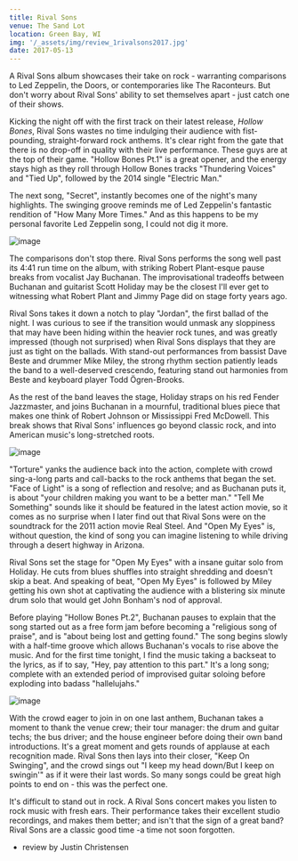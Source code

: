 ```yaml
---
title: Rival Sons
venue: The Sand Lot
location: Green Bay, WI
img: '/_assets/img/review_1rivalsons2017.jpg'
date: 2017-05-13
---
```


A Rival Sons album showcases their take on rock - warranting comparisons to Led Zeppelin, the Doors, or contemporaries like The Raconteurs. But don't worry about Rival Sons' ability to set themselves apart - just catch one of their shows.

Kicking the night off with the first track on their latest release, _Hollow Bones_, Rival Sons wastes no time indulging their audience with fist-pounding, straight-forward rock anthems. It's clear right from the gate that there is no drop-off in quality with their live performance. These guys are at the top of their game. "Hollow Bones Pt.1" is a great opener, and the energy stays high as they roll through Hollow Bones tracks "Thundering Voices" and "Tied Up", followed by the 2014 single "Electric Man."

The next song, "Secret", instantly becomes one of the night's many highlights. The swinging groove reminds me of Led Zeppelin's fantastic rendition of "How Many More Times." And as this happens to be my personal favorite Led Zeppelin song, I could not dig it more.

![image](/_assets/img/review_2rivalsons2017.jpg)

The comparisons don't stop there. Rival Sons performs the song well past its 4:41 run time on the album, with striking Robert Plant-esque pause breaks from vocalist Jay Buchanan. The improvisational tradeoffs between Buchanan and guitarist Scott Holiday may be the closest I'll ever get to witnessing what Robert Plant and Jimmy Page did on stage forty years ago.

Rival Sons takes it down a notch to play "Jordan", the first ballad of the night. I was curious to see if the transition would unmask any sloppiness that may have been hiding within the heavier rock tunes, and was greatly impressed (though not surprised) when Rival Sons displays that they are just as tight on the ballads. With stand-out performances from bassist Dave Beste and drummer Mike Miley, the strong rhythm section patiently leads the band to a well-deserved crescendo, featuring stand out harmonies from Beste and keyboard player Todd Ögren-Brooks.

As the rest of the band leaves the stage, Holiday straps on his red Fender Jazzmaster, and joins Buchanan in a mournful, traditional blues piece that makes one think of Robert Johnson or Mississippi Fred McDowell. This break shows that Rival Sons' influences go beyond classic rock, and into American music's long-stretched roots.

![image](/_assets/img/review_3rivalsons2017.jpg)

"Torture" yanks the audience back into the action, complete with crowd sing-a-long parts and call-backs to the rock anthems that began the set. "Face of Light" is a song of reflection and resolve; and as Buchanan puts it, is about "your children making you want to be a better man." "Tell Me Something" sounds like it should be featured in the latest action movie, so it comes as no surprise when I later find out that Rival Sons were on the soundtrack for the 2011 action movie Real Steel. And "Open My Eyes" is, without question, the kind of song you can imagine listening to while driving through a desert highway in Arizona.

Rival Sons set the stage for "Open My Eyes" with a insane guitar solo from Holiday. He cuts from blues shuffles into straight shredding and doesn't skip a beat. And speaking of beat, "Open My Eyes" is followed by Miley getting his own shot at captivating the audience with a blistering six minute drum solo that would get John Bonham's nod of approval.

Before playing "Hollow Bones Pt.2", Buchanan pauses to explain that the song started out as a free form jam before becoming a "religious song of praise", and is "about being lost and getting found." The song begins slowly with a half-time groove which allows Buchanan's vocals to rise above the music. And for the first time tonight, I find the music taking a backseat to the lyrics, as if to say, "Hey, pay attention to this part." It's a long song; complete with an extended period of improvised guitar soloing before exploding into badass "hallelujahs." 

![image](/_assets/img/review_4rivalsons2017.jpg)

With the crowd eager to join in on one last anthem, Buchanan takes a moment to thank the venue crew; their tour manager: the drum and guitar techs; the bus driver; and the house engineer before doing their own band introductions. It's a great moment and gets rounds of applause at each recognition made. Rival Sons then lays into their closer, "Keep On Swinging", and the crowd sings out "I keep my head down/But I keep on swingin'" as if it were their last words. So many songs could be great high points to end on - this was the perfect one.

It's difficult to stand out in rock. A Rival Sons concert makes you listen to rock music with fresh ears. Their performance takes their excellent studio recordings, and makes them better; and isn't that the sign of a great band? Rival Sons are a classic good time -a time not soon forgotten.

- review by Justin Christensen